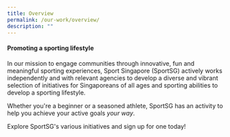 ```yaml
---
title: Overview
permalink: /our-work/overview/
description: ""
---
```


#### **Promoting a sporting lifestyle**
In our mission to engage communities through innovative, fun and meaningful sporting experiences, Sport Singapore (SportSG) actively works independently and with relevant agencies to develop a diverse and vibrant selection of initiatives for Singaporeans of all ages and sporting abilities to develop a sporting lifestyle.

Whether you're a beginner or a seasoned athlete, SportSG has an activity to help you achieve your active goals *your way*.

Explore SportSG's various initiatives and sign up for one today!